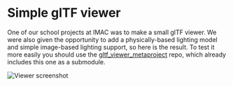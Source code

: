 # Simple glTF viewer
One of our school projects at IMAC was to make a small glTF viewer.
We were also given the opportunity to add a physically-based lighting model
and simple image-based lighting support, so here is the result.
To test it more easily you should use the
[gltf_viewer_metaproject](https://github.com/nullgemm/gltf_viewer_metaproject)
repo, which already includes this one as a submodule.

![Viewer screenshot](https://user-images.githubusercontent.com/5473047/89105565-6bc0de80-d422-11ea-8028-38596df62ec2.png "Viewer screenshot")
